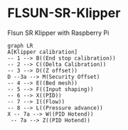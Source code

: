 # FLSUN-SR-Klipper
Flsun SR Klipper with Raspberry Pi


```mermaid
graph LR
A[Klipper calibration] 
-- 1 --> B((End stop calibration))
-- 2 --> C((Delta Calibration))
-- 3 --> D((Z offset))
D --3a --> M(Security Offset)
-- 4 --> E((Bed mesh))
-- 5 --> F((Input shaping))
-- 6 --> X((PID))
-- 7 --> I((Flow))
-- 8 --> L((Pressure advance))
X -- 7a --> W((PID Hotend))
 -- 7a --> Z((PID Hotend))

```
